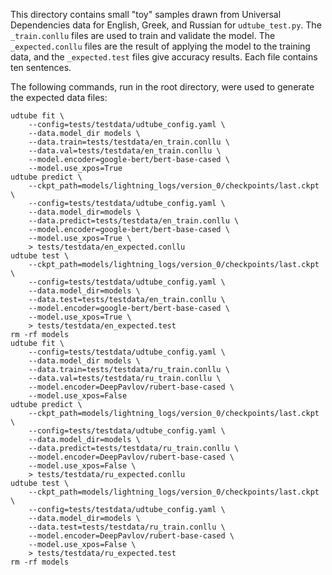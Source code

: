 This directory contains small "toy" samples drawn from Universal Dependencies
data for English, Greek, and Russian for `udtube_test.py`. The `_train.conllu`
files are used to train and validate the model. The `_expected.conllu`
files are the result of applying the model to the training data, and the
`_expected.test` files give accuracy results. Each file contains ten sentences.

The following commands, run in the root directory, were used to generate the
expected data files:

    udtube fit \
        --config=tests/testdata/udtube_config.yaml \
        --data.model_dir models \
        --data.train=tests/testdata/en_train.conllu \
        --data.val=tests/testdata/en_train.conllu \
        --model.encoder=google-bert/bert-base-cased \
        --model.use_xpos=True
    udtube predict \
        --ckpt_path=models/lightning_logs/version_0/checkpoints/last.ckpt \
        --config=tests/testdata/udtube_config.yaml \
        --data.model_dir=models \
        --data.predict=tests/testdata/en_train.conllu \
        --model.encoder=google-bert/bert-base-cased \
        --model.use_xpos=True \
        > tests/testdata/en_expected.conllu 
    udtube test \
        --ckpt_path=models/lightning_logs/version_0/checkpoints/last.ckpt \
        --config=tests/testdata/udtube_config.yaml \
        --data.model_dir=models \
        --data.test=tests/testdata/en_train.conllu \
        --model.encoder=google-bert/bert-base-cased \
        --model.use_xpos=True \
        > tests/testdata/en_expected.test
    rm -rf models
    udtube fit \
        --config=tests/testdata/udtube_config.yaml \
        --data.model_dir models \
        --data.train=tests/testdata/ru_train.conllu \
        --data.val=tests/testdata/ru_train.conllu \
        --model.encoder=DeepPavlov/rubert-base-cased \
        --model.use_xpos=False
    udtube predict \
        --ckpt_path=models/lightning_logs/version_0/checkpoints/last.ckpt \
        --config=tests/testdata/udtube_config.yaml \
        --data.model_dir=models \
        --data.predict=tests/testdata/ru_train.conllu \
        --model.encoder=DeepPavlov/rubert-base-cased \
        --model.use_xpos=False \
        > tests/testdata/ru_expected.conllu 
    udtube test \
        --ckpt_path=models/lightning_logs/version_0/checkpoints/last.ckpt \
        --config=tests/testdata/udtube_config.yaml \
        --data.model_dir=models \
        --data.test=tests/testdata/ru_train.conllu \
        --model.encoder=DeepPavlov/rubert-base-cased \
        --model.use_xpos=False \
        > tests/testdata/ru_expected.test 
    rm -rf models
